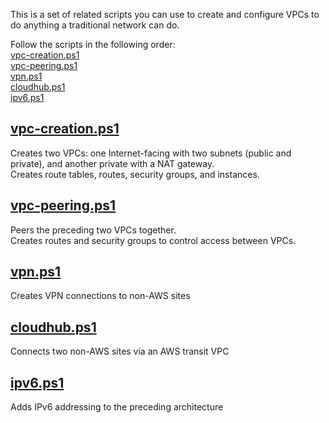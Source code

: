 This is a set of related scripts you can use to create and configure VPCs to do anything a traditional network can do.

Follow the scripts in the following order:  
[vpc-creation.ps1](vpc-creation.ps1)  
[vpc-peering.ps1](vpc-peering.ps1)  
[vpn.ps1](vpn.ps1)  
[cloudhub.ps1](cloudhub.ps1)  
[ipv6.ps1](ipv6.ps1)  

## [vpc-creation.ps1](vpc-creation.ps1)

Creates two VPCs: one Internet-facing with two subnets (public and private), and another private with a NAT gateway.  
Creates route tables, routes, security groups, and instances.  

## [vpc-peering.ps1](vpc-peering.ps1)

Peers the preceding two VPCs together.  
Creates routes and security groups to control access between VPCs.  

## [vpn.ps1](vpn.ps1)

Creates VPN connections to non-AWS sites

## [cloudhub.ps1](cloudhub.ps1)

Connects two non-AWS sites via an AWS transit VPC

## [ipv6.ps1](ipv6.ps1)

Adds IPv6 addressing to the preceding architecture
